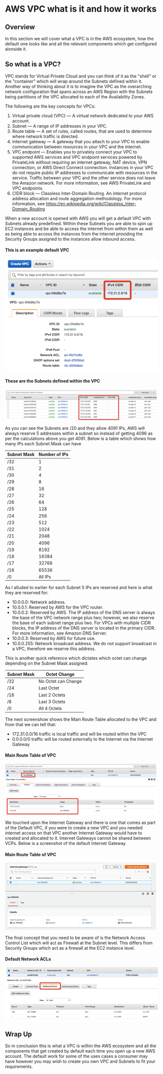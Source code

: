 # AWS VPC what is it and how it works

## Overview

In this section we will cover what a VPC is in the AWS ecosystem, how the default one looks like and all the relevant components which get configured alonside it.

## So what is a VPC?

VPC stands for Virtual Private Cloud and you can think of it as the "shell" or the "container" which will wrap around the Subnets defined within it.  Another way of thinking about it is to imagine the VPC as the overarching network configuration that spans across an AWS Region with the Subnets being partitions of the VPC allocated to each of the Availability Zones.

The following are the key concepts for VPCs:

1. Virtual private cloud (VPC) — A virtual network dedicated to your AWS account.
2. Subnet — A range of IP addresses in your VPC.
3. Route table — A set of rules, called routes, that are used to determine where network traffic is directed.
4. Internet gateway — A gateway that you attach to your VPC to enable communication between resources in your VPC and the internet.
5. VPC endpoint — Enables you to privately connect your VPC to supported AWS services and VPC endpoint services powered by PrivateLink without requiring an internet gateway, NAT device, VPN connection, or AWS Direct Connect connection. Instances in your VPC do not require public IP addresses to communicate with resources in the service. Traffic between your VPC and the other service does not leave the Amazon network. For more information, see AWS PrivateLink and VPC endpoints.
5. CIDR block — Classless Inter-Domain Routing. An internet protocol address allocation and route aggregation methodology. For more information, see https://en.wikipedia.org/wiki/Classless_Inter-Domain_Routing

When a new account is opened with AWS you will get a default VPC with Subnets already predefined.  Within these Subnets you are able to spin up EC2 instances and be able to access the internet from within them as well as being able to access the instances from the internet providing the Security Groups assigned to the instances allow inbound access.  

#### This is an example default VPC
![Alt text](defaultvpc.png?raw=true)

#### These are the Subnets defined within the VPC
![Alt text](defaultsubnets.png?raw=true)

As you can see the Subnets are /20 and they allow 4091 IPs, AWS will always reserve 5 addresses within a subnet so instead of getting 4096 as per the calculations above you get 4091.  Below is a table which shows how many IPs each Subnet Mask can have

| Subnet Mask | Number of IPs |
|-------------|---------------|
|    /32      |       1       |
|    /31	  |       2       |
|    /30	  |       4       |
|    /29	  |       8       |
|    /28	  |       16      |
|    /27	  |       32      |
|    /26	  |       64      |
|    /25	  |       128     |
|    /24	  |       256     |
|    /23	  |       512     |
|    /22	  |       1024    |
|    /21	  |       2048    |
|    /20	  |       4096    |
|    /19	  |       8192    |
|    /18	  |       16384   |
|    /17	  |       32768   |
|    /16	  |       65536   |
|    /0	      |       All IPs |

As I alluded to earlier for each Subnet 5 IPs are reserved and here is what they are reserved for:

- 10.0.0.0: Network address.
- 10.0.0.1: Reserved by AWS for the VPC router.
- 10.0.0.2: Reserved by AWS. The IP address of the DNS server is always the base of the VPC network range plus two; however, we also reserve the base of each subnet range plus two. For VPCs with multiple CIDR blocks, the IP address of the DNS server is located in the primary CIDR. For more information, see Amazon DNS Server.
- 10.0.0.3: Reserved by AWS for future use.
- 10.0.0.255: Network broadcast address. We do not support broadcast in a VPC, therefore we reserve this address.

This is another quick reference which dictates which octet can change depending on the Subnet Mask assigned:

| Subnet Mask |   Octet Change          |
|-------------|-------------------------|
|  /32        |	  No Octet can Change   |
|  /24        |	  Last Octet            |
|  /16        |	  Last 2 Octets         |
|  /8         |   Last 3 Octets         |
|  /0         |   All 4 Octets          |

The next screenshow shows the Main Route Table allocated to the VPC and from that we can tell that:
- 172.31.0.0/16 traffic is local traffic and will be routed within the VPC
- 0.0.0.0/0 traffic will be routed externally to the Internet via the Internet Gateway

#### Main Route Table of VPC
![Alt text](routetable.png?raw=true)

We touched upon the Internet Gateway and there is one that comes as part of the Default VPC, if you were to create a new VPC and you needed internet access on that VPC another Internet Gateway would have to created and allocated to it.  Internet Gateways cannot be shared between VCPs.  Below is a screenshot of the default Internet Gateway.

#### Main Route Table of VPC
![Alt text](internetgw.png?raw=true)

The final concept that you need to be aware of is the Network Access Control List which will act as Firewall at the Subnet level.  This differs from Security Groups which act as a firewall at the EC2 instance level.

#### Default Network ACLs
![Alt text](networkacls.png?raw=true)

## Wrap Up
So in conclusion this is what a VPC is within the AWS ecosystem and all the components that get created by default each time you open up a new AWS account.  The default work for some of the uses cases a consumer may have however you may wish to create you own VPC and Subnets to fit your requirements.
